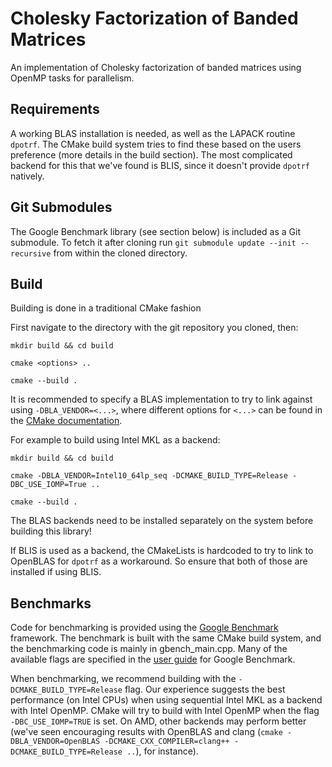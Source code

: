 # Cholesky Factorization of Banded Matrices
An implementation of Cholesky factorization of banded matrices using OpenMP tasks for parallelism.

## Requirements
A working BLAS installation is needed, as well as the LAPACK routine `dpotrf`. The CMake build system tries to find these based on the users preference (more details in the build section).
The most complicated backend for this that we've found is BLIS, since it doesn't provide `dpotrf` natively.

## Git Submodules
The Google Benchmark library (see section below) is included as a Git submodule. To fetch it after cloning run `git submodule update --init --recursive` from within the cloned directory.

## Build
Building is done in a traditional CMake fashion

First navigate to the directory with the git repository you cloned, then:

`mkdir build && cd build`

`cmake <options> ..`

`cmake --build .`

It is recommended to specify a BLAS implementation to try to link against using `-DBLA_VENDOR=<...>`, where different options for `<...>` can be found in the [CMake documentation](https://cmake.org/cmake/help/latest/module/FindBLAS.html).

For example to build using Intel MKL as a backend:

`mkdir build && cd build`

`cmake -DBLA_VENDOR=Intel10_64lp_seq -DCMAKE_BUILD_TYPE=Release -DBC_USE_IOMP=True ..`

`cmake --build .`

The BLAS backends need to be installed separately on the system before building this library!

If BLIS is used as a backend, the CMakeLists is hardcoded to try to link to OpenBLAS for `dpotrf` as a workaround. So ensure that both of those are installed if using BLIS.

## Benchmarks
Code for benchmarking is provided using the [Google Benchmark](https://github.com/google/benchmark) framework. The benchmark is built with the same CMake build system, and the benchmarking code is mainly in gbench_main.cpp. Many of the available flags are specified in the [user guide](https://github.com/google/benchmark/blob/main/docs/user_guide.md) for Google Benchmark.

When benchmarking, we recommend building with the `-DCMAKE_BUILD_TYPE=Release` flag. Our experience suggests the best performance (on Intel CPUs) when using sequential Intel MKL as a backend with Intel OpenMP.
CMake will try to build with Intel OpenMP when the flag `-DBC_USE_IOMP=TRUE` is set. On AMD, other backends may perform better (we've seen encouraging results with OpenBLAS and clang (`cmake -DBLA_VENDOR=OpenBLAS -DCMAKE_CXX_COMPILER=clang++ -DCMAKE_BUILD_TYPE=Release ..`), for instance).
